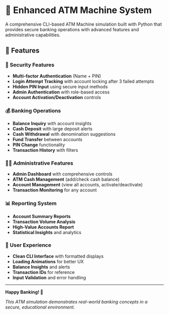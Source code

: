 # 🏦 Enhanced ATM Machine System

A comprehensive CLI-based ATM Machine simulation built with Python that provides secure banking operations with advanced features and administrative capabilities.

## 🌟 Features

### 🔐 Security Features
- **Multi-factor Authentication** (Name + PIN)
- **Login Attempt Tracking** with account locking after 3 failed attempts
- **Hidden PIN Input** using secure input methods
- **Admin Authentication** with role-based access
- **Account Activation/Deactivation** controls

### 💰 Banking Operations
- **Balance Inquiry** with account insights
- **Cash Deposit** with large deposit alerts
- **Cash Withdrawal** with denomination suggestions
- **Fund Transfer** between accounts
- **PIN Change** functionality
- **Transaction History** with filters

### 👨‍💼 Administrative Features
- **Admin Dashboard** with comprehensive controls
- **ATM Cash Management** (add/check cash balance)
- **Account Management** (view all accounts, activate/deactivate)
- **Transaction Monitoring** for any account

### 📊 Reporting System
- **Account Summary Reports**
- **Transaction Volume Analysis**
- **High-Value Accounts Report**
- **Statistical Insights** and analytics

### 🎯 User Experience
- **Clean CLI Interface** with formatted displays
- **Loading Animations** for better UX
- **Balance Insights** and alerts
- **Transaction IDs** for reference
- **Input Validation** and error handling

---

**Happy Banking! 🎉**

*This ATM simulation demonstrates real-world banking concepts in a secure, educational environment.*
